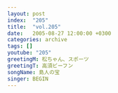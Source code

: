 ```yaml
---
layout: post
index:  "205"
title:  "vol.205"
date:   2005-08-27 12:00:00 +0300
categories: archive
tags: []
youtube: "205"
greetingM: 松ちゃん、スポーツ
greetingT: 高須ビーフン
songName: 島人の宝
singer: BEGIN
---
```

